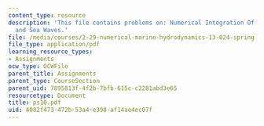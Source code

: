```yaml
---
content_type: resource
description: 'This file contains problems on: Numerical Integration Of 1st Order ODE
  and Sea Waves.'
file: /media/courses/2-29-numerical-marine-hydrodynamics-13-024-spring-2003/4082f473472b53a4e398af14ae4ec07f_ps10.pdf
file_type: application/pdf
learning_resource_types:
- Assignments
ocw_type: OCWFile
parent_title: Assignments
parent_type: CourseSection
parent_uid: 7895813f-4f2b-7bfb-615c-c2281abd3e65
resourcetype: Document
title: ps10.pdf
uid: 4082f473-472b-53a4-e398-af14ae4ec07f
---
```

